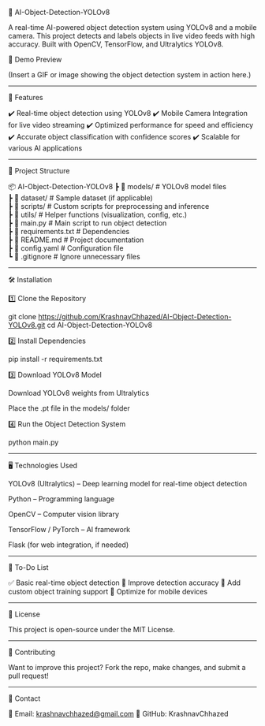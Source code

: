 🚀 AI-Object-Detection-YOLOv8

A real-time AI-powered object detection system using YOLOv8 and a mobile camera. This project detects and labels objects in live video feeds with high accuracy. Built with OpenCV, TensorFlow, and Ultralytics YOLOv8.

📸 Demo Preview

(Insert a GIF or image showing the object detection system in action here.)


---

🔧 Features

✔️ Real-time object detection using YOLOv8
✔️ Mobile Camera Integration for live video streaming
✔️ Optimized performance for speed and efficiency
✔️ Accurate object classification with confidence scores
✔️ Scalable for various AI applications


---

📂 Project Structure

📦 AI-Object-Detection-YOLOv8
 ┣ 📂 models/           # YOLOv8 model files  
 ┣ 📂 dataset/          # Sample dataset (if applicable)  
 ┣ 📂 scripts/          # Custom scripts for preprocessing and inference  
 ┣ 📂 utils/            # Helper functions (visualization, config, etc.)  
 ┣ 📜 main.py           # Main script to run object detection  
 ┣ 📜 requirements.txt  # Dependencies  
 ┣ 📜 README.md         # Project documentation  
 ┣ 📜 config.yaml       # Configuration file  
 ┗ 📜 .gitignore        # Ignore unnecessary files


---

🛠 Installation

1️⃣ Clone the Repository

git clone https://github.com/KrashnavChhazed/AI-Object-Detection-YOLOv8.git
cd AI-Object-Detection-YOLOv8

2️⃣ Install Dependencies

pip install -r requirements.txt

3️⃣ Download YOLOv8 Model

Download YOLOv8 weights from Ultralytics

Place the .pt file in the models/ folder


4️⃣ Run the Object Detection System

python main.py


---

🖥 Technologies Used

YOLOv8 (Ultralytics) – Deep learning model for real-time object detection

Python – Programming language

OpenCV – Computer vision library

TensorFlow / PyTorch – AI framework

Flask (for web integration, if needed)



---

📌 To-Do List

✅ Basic real-time object detection
🔲 Improve detection accuracy
🔲 Add custom object training support
🔲 Optimize for mobile devices


---

📜 License

This project is open-source under the MIT License.


---

🙌 Contributing

Want to improve this project? Fork the repo, make changes, and submit a pull request!


---

📩 Contact

📧 Email: krashnavchhazed@gmail.com
🔗 GitHub: KrashnavChhazed
